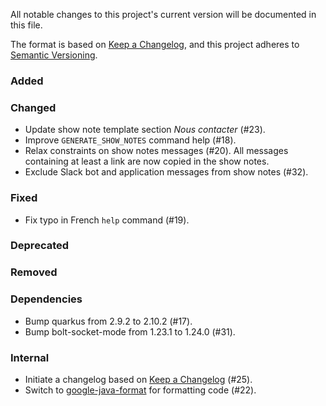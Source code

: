 All notable changes to this project's current version will be documented in this file.

The format is based on [Keep a Changelog](https://keepachangelog.com/en/1.0.0/), and this project adheres
to [Semantic Versioning](https://semver.org/spec/v2.0.0.html).

### Added

### Changed

- Update show note template section _Nous contacter_ (#23).
- Improve `GENERATE_SHOW_NOTES` command help (#18).
- Relax constraints on show notes messages (#20). All messages containing at least a link are now copied in the show
  notes.
- Exclude Slack bot and application messages from show notes (#32).

### Fixed

- Fix typo in French `help` command (#19).

### Deprecated

### Removed

### Dependencies

- Bump quarkus from 2.9.2 to 2.10.2 (#17).
- Bump bolt-socket-mode from 1.23.1 to 1.24.0 (#31).

### Internal

- Initiate a changelog based on [Keep a Changelog](https://keepachangelog.com/en/1.0.0/) (#25).
- Switch to [google-java-format](https://github.com/diffplug/spotless/tree/main/plugin-gradle#google-java-format) for
  formatting code (#22).
